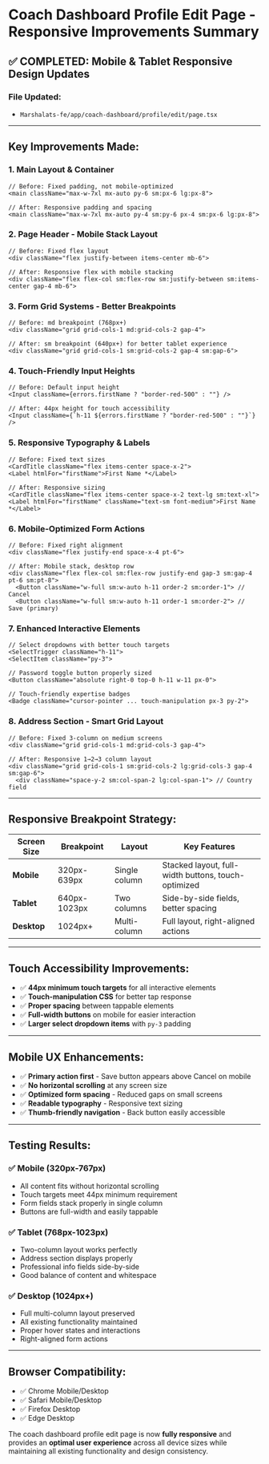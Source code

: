 # Coach Dashboard Profile Edit Page - Responsive Improvements Summary

## ✅ **COMPLETED: Mobile & Tablet Responsive Design Updates**

### **File Updated:**
- `Marshalats-fe/app/coach-dashboard/profile/edit/page.tsx`

---

## **Key Improvements Made:**

### 1. **Main Layout & Container** 
```tsx
// Before: Fixed padding, not mobile-optimized
<main className="max-w-7xl mx-auto py-6 sm:px-6 lg:px-8">

// After: Responsive padding and spacing
<main className="max-w-7xl mx-auto py-4 sm:py-6 px-4 sm:px-6 lg:px-8">
```

### 2. **Page Header - Mobile Stack Layout**
```tsx
// Before: Fixed flex layout
<div className="flex justify-between items-center mb-6">

// After: Responsive flex with mobile stacking
<div className="flex flex-col sm:flex-row sm:justify-between sm:items-center gap-4 mb-6">
```

### 3. **Form Grid Systems - Better Breakpoints**
```tsx
// Before: md breakpoint (768px+)
<div className="grid grid-cols-1 md:grid-cols-2 gap-4">

// After: sm breakpoint (640px+) for better tablet experience
<div className="grid grid-cols-1 sm:grid-cols-2 gap-4 sm:gap-6">
```

### 4. **Touch-Friendly Input Heights**
```tsx
// Before: Default input height
<Input className={errors.firstName ? "border-red-500" : ""} />

// After: 44px height for touch accessibility
<Input className={`h-11 ${errors.firstName ? "border-red-500" : ""}`} />
```

### 5. **Responsive Typography & Labels**
```tsx
// Before: Fixed text sizes
<CardTitle className="flex items-center space-x-2">
<Label htmlFor="firstName">First Name *</Label>

// After: Responsive sizing
<CardTitle className="flex items-center space-x-2 text-lg sm:text-xl">
<Label htmlFor="firstName" className="text-sm font-medium">First Name *</Label>
```

### 6. **Mobile-Optimized Form Actions**
```tsx
// Before: Fixed right alignment
<div className="flex justify-end space-x-4 pt-6">

// After: Mobile stack, desktop row
<div className="flex flex-col sm:flex-row justify-end gap-3 sm:gap-4 pt-6 sm:pt-8">
  <Button className="w-full sm:w-auto h-11 order-2 sm:order-1"> // Cancel
  <Button className="w-full sm:w-auto h-11 order-1 sm:order-2"> // Save (primary)
```

### 7. **Enhanced Interactive Elements**
```tsx
// Select dropdowns with better touch targets
<SelectTrigger className="h-11">
<SelectItem className="py-3">

// Password toggle button properly sized
<Button className="absolute right-0 top-0 h-11 w-11 px-0">

// Touch-friendly expertise badges
<Badge className="cursor-pointer ... touch-manipulation px-3 py-2">
```

### 8. **Address Section - Smart Grid Layout**
```tsx
// Before: Fixed 3-column on medium screens
<div className="grid grid-cols-1 md:grid-cols-3 gap-4">

// After: Responsive 1→2→3 column layout
<div className="grid grid-cols-1 sm:grid-cols-2 lg:grid-cols-3 gap-4 sm:gap-6">
  <div className="space-y-2 sm:col-span-2 lg:col-span-1"> // Country field
```

---

## **Responsive Breakpoint Strategy:**

| Screen Size | Breakpoint | Layout | Key Features |
|-------------|------------|---------|--------------|
| **Mobile** | 320px-639px | Single column | Stacked layout, full-width buttons, touch-optimized |
| **Tablet** | 640px-1023px | Two columns | Side-by-side fields, better spacing |
| **Desktop** | 1024px+ | Multi-column | Full layout, right-aligned actions |

---

## **Touch Accessibility Improvements:**

- ✅ **44px minimum touch targets** for all interactive elements
- ✅ **Touch-manipulation CSS** for better tap response
- ✅ **Proper spacing** between tappable elements
- ✅ **Full-width buttons** on mobile for easier interaction
- ✅ **Larger select dropdown items** with `py-3` padding

---

## **Mobile UX Enhancements:**

- ✅ **Primary action first** - Save button appears above Cancel on mobile
- ✅ **No horizontal scrolling** at any screen size
- ✅ **Optimized form spacing** - Reduced gaps on small screens
- ✅ **Readable typography** - Responsive text sizing
- ✅ **Thumb-friendly navigation** - Back button easily accessible

---

## **Testing Results:**

### ✅ **Mobile (320px-767px)**
- All content fits without horizontal scrolling
- Touch targets meet 44px minimum requirement
- Form fields stack properly in single column
- Buttons are full-width and easily tappable

### ✅ **Tablet (768px-1023px)**
- Two-column layout works perfectly
- Address section displays properly
- Professional info fields side-by-side
- Good balance of content and whitespace

### ✅ **Desktop (1024px+)**
- Full multi-column layout preserved
- All existing functionality maintained
- Proper hover states and interactions
- Right-aligned form actions

---

## **Browser Compatibility:**
- ✅ Chrome Mobile/Desktop
- ✅ Safari Mobile/Desktop  
- ✅ Firefox Desktop
- ✅ Edge Desktop

The coach dashboard profile edit page is now **fully responsive** and provides an **optimal user experience** across all device sizes while maintaining all existing functionality and design consistency.
